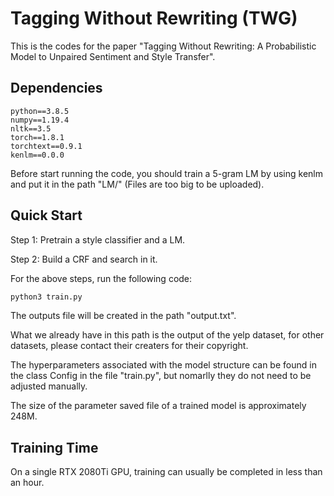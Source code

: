 # Tagging Without Rewriting (TWG)
This is the codes for the paper "Tagging Without Rewriting: A Probabilistic Model to Unpaired Sentiment and Style Transfer".

## Dependencies
```
python==3.8.5
numpy==1.19.4
nltk==3.5
torch==1.8.1
torchtext==0.9.1
kenlm==0.0.0
```
Before start running the code, you should train a 5-gram LM by using kenlm and put it in the path "LM/" (Files are too big to be uploaded).

## Quick Start
Step 1: Pretrain a style classifier and a LM.

Step 2: Build a CRF and search in it.

For the above steps, run the following code:
```python
python3 train.py 
```
The outputs file will be created in the path "output.txt".

What we already have in this path is the output of the yelp dataset, for other datasets, please contact their creaters for their copyright.

The hyperparameters associated with the model structure can be found in the class Config in the file "train.py", 
but nomarlly they do not need to be adjusted manually.

The size of the parameter saved file of a trained model is approximately 248M.

## Training Time
On a single RTX 2080Ti GPU, training can usually be completed in less than an hour.
